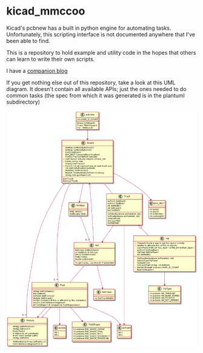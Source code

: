 # kicad_mmccoo

Kicad's pcbnew has a built in python engine for automating tasks. Unfortunately, this scripting interface is not documented anywhere that I've been able to find. 

This is a repository to hold example and utility code in the hopes that others can learn to write their own scripts.

I have a [companion blog](https://kicad.mmccoo.com/)


If you get nothing else out of this repository, take a look at this UML diagram. It doesn't contain all available APIs; just the ones needed to do common tasks (the spec from which it was generated is in the plantuml subdirectory)


![UML](plantuml/pcbnew_uml.png)